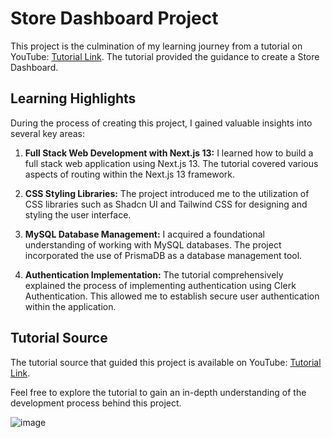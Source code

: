 # Store Dashboard Project

This project is the culmination of my learning journey from a tutorial on YouTube: [Tutorial Link](https://www.youtube.com/watch?v=5miHyP6lExg&t=18s&ab_channel=CodeWithAntonio). The tutorial provided the guidance to create a Store Dashboard.

## Learning Highlights

During the process of creating this project, I gained valuable insights into several key areas:

1. **Full Stack Web Development with Next.js 13:** I learned how to build a full stack web application using Next.js 13. The tutorial covered various aspects of routing within the Next.js 13 framework.

2. **CSS Styling Libraries:** The project introduced me to the utilization of CSS libraries such as Shadcn UI and Tailwind CSS for designing and styling the user interface.

3. **MySQL Database Management:** I acquired a foundational understanding of working with MySQL databases. The project incorporated the use of PrismaDB as a database management tool.

4. **Authentication Implementation:** The tutorial comprehensively explained the process of implementing authentication using Clerk Authentication. This allowed me to establish secure user authentication within the application.

## Tutorial Source

The tutorial source that guided this project is available on YouTube: [Tutorial Link](https://www.youtube.com/watch?v=5miHyP6lExg&t=18s&ab_channel=CodeWithAntonio).

Feel free to explore the tutorial to gain an in-depth understanding of the development process behind this project.

![image](https://github.com/kenratchapon/store-dashboard/assets/134255219/d7aa27ec-0fb2-4f72-b9ae-ff3c29960c23)


